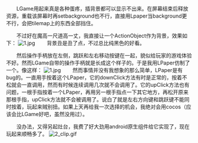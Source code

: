 &emsp;&emsp;LGame用起来真是各种蛋疼，插背景都可以显示不出来。在屏幕结束后释放资源，重载该屏幕时再setbackground也不行，直接用Lpaper当background更不行，会把tilemap上的东西全部挡住。

&emsp;&emsp;不过好在魔高一尺道高一丈，我直接让一个ActionObject作为背景，效果如下：
<img src="https://i.loli.net/2018/03/07/5a9f3547da6a8.jpg" alt="1.jpg" title="1.jpg" />
&emsp;&emsp;背景丑是丑了点，不过总比纯黑色的好看。

&emsp;&emsp;然后操作手柄放在左侧，跳跃和左右移动按键在一起，貌似给玩家的游戏体验不好。然而LGame自带的操作手柄就是长成这个样子的。于是我用LPaper仿制了一个。像这样：
<img src="https://i.loli.net/2018/03/07/5a9f67f2c60e2.jpg" alt="1.jpg" title="1.jpg" />
&emsp;&emsp;然而事情并没有我想象的那么简单，LPaper是有bug的。一直用手按着这个LPaper，它的downClick方法有时是正常的，按着不松就会一直调用，然而有时候连续调用几次就不会调用了。它的upClick方法也有问题，一根手指按着一个LPaper，再用另一根手指点一下其它地方，再松开原来那根手指，upClick方法就不会被调用了。说白了就是左右方向键和跳跃键不能同时按着，玩起来贼别扭。如果上天再给我一次选择的机会，我绝对会用cocos（应该会比LGame好吧，虽然没用过）。

&emsp;&emsp;没办法，又得另起灶台，我费了好大劲用android原生组件给它实现了，现在玩起来顺畅多了。
<img src="https://i.loli.net/2018/03/07/5a9fe20b38010.gif" alt="2_clip.gif" title="2_clip.gif" />
